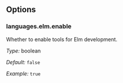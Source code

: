 [comment]: # (Do not edit this file as it is autogenerated. Go to docs/individual-docs if you want to make edits.)


[comment]: # (Please add your documentation on top of this line)

## Options

### languages\.elm\.enable

Whether to enable tools for Elm development\.



*Type:*
boolean



*Default:*
` false `



*Example:*
` true `
